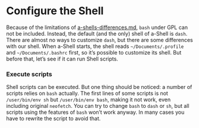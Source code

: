 # Configure the Shell

Because of the limitations of [a-shells-differences.md](a-shells-differences.md "mention"), `bash` under GPL can not be included. Instead, the default (and the only) shell of a-Shell is `dash`. There are almost no ways to customize `dash`, but there are some differences with our shell. When a-Shell starts, the shell reads `~/Documents/.profile` and `~/Documents/.bashrc` first, so it’s possible to customize its shell. But before that, let’s see if it can run Shell scripts.

### Execute scripts

Shell scripts can be executed. But one thing should be noticed: a number of scripts relies on `bash` actually. The first lines of some scripts is not `/user/bin/env sh` but `/user/bin/env bash`, making it not work, even including original `neofetch`. You can try to change `bash` to `dash` or `sh`, but all scripts using the features of `bash` won’t work anyway. In many cases you have to rewrite the script to avoid that.
